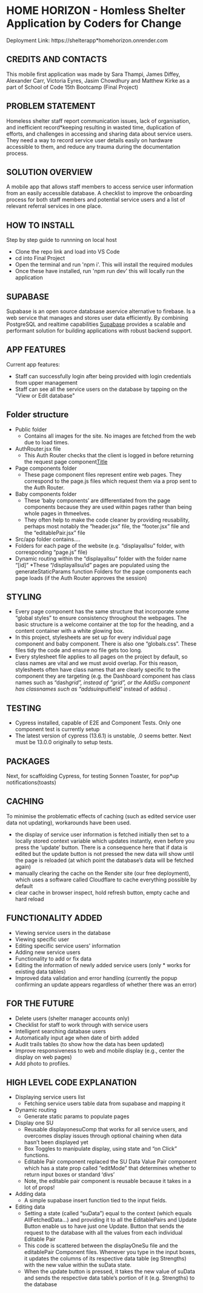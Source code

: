 # HOME HORIZON - Homless Shelter Application by Coders for Change
Deployment Link: https://shelterapp*homehorizon.onrender.com

## CREDITS AND CONTACTS
This mobile first application was made by Sara Thampi, James Diffey, Alexander Carr, Victoria Eyres, Jasim Chowdhury and Matthew Kirke as a part of School of Code 15th Bootcamp (Final Project)

## PROBLEM STATEMENT
Homeless shelter staff report communication issues, lack of organisation, and inefficient record*keeping resulting in wasted time, duplication of efforts, and challenges in accessing and sharing data about service users. They need a way to record service user details easily on hardware  accessible to them, and reduce any trauma during the documentation process.

## SOLUTION OVERVIEW
A mobile app that allows staff members to access service user information from an easily accessible database. A checklist to improve the onboarding process for both staff members and potential service users and a list of relevant  referral services in one place.

## HOW TO INSTALL 
Step by step guide to runnning on local host
* Clone the repo link and load into VS Code 
* cd into Final Project 
* Open the terminal and run 'npm i'. This will install the required modules
* Once these have installed, run 'npm run dev' this will locally run the application

## SUPABASE 
Supabase is an open source databsase aservice alternative to firebase. Is a web service that manages and stores user data efficiently. By combining PostgreSQL and realtime capabilities [Supabase](https://supabase.io/) provides a scalable and performant solution for building applications with robust backend support.

## APP FEATURES
Current app features:
* Staff can successfully login after being provided with login credentials from upper management
* Staff can see all the service users on the database by tapping on the "View or Edit database"

## Folder structure
* Public folder
  * Contains all images for the site. No images are fetched from the web due to load times.
* AuthRouter.jsx file
  * This Auth Router checks that the client is logged in before returning the request page component[Title](https://ca.slack*edge.com/T6L933W4X*U05NQKY5NP5*g406ffaf1f78*512)
* Page components folder
  * These page component files represent entire web pages. They correspond to the page.js files which request them via a prop sent to the Auth Router. 
* Baby components folder
  * These ‘baby components’ are differentiated from the page components because they are used within pages rather than being whole pages in thmeelves.
  * They often help to make the code cleaner by providing reusability, perhaps most notably the “header.jsx” file, the “footer.jsx” file and the “editablePair.jsx” file
 * Src/app folder contains….
  *  Folders for each page of the website (e.g. “displayallsu” folder, with corresponding “page.js” file)
  * Dynamic routing within the “displayallsu” folder with the folder name “[id]”
  *These “/displayallsu/id” pages are populated using the generateStaticParams function
Folders for the page components each page loads (if the Auth Router approves the session)

## STYLING
* Every page component has the same structure that incorporate some “global styles” to ensure consistency throughout the webpages. The basic structure is a welcome container at the top for the heading, and a content container with a white glowing box.
* In this project, stylesheets are set up for every individual page component and baby component. There is also one “globals.css”. These files tidy the code and ensure no file gets too long.
* Every stylesheet file applies to all pages on the project by default, so class names are vital and we must avoid overlap. For this reason, stylesheets often have class names that are clearly specific to the component they are targeting (e.g. the Dashboard component has class names such as “dash*grid”, instead of “grid”, or the AddSu component has classnames such as “addsu*inputfield” instead of addsu) .

## TESTING
* Cypress installed, capable of E2E and Component Tests.
Only one component test is currently setup
* The latest version of cypress (13.6.1) is unstable, .0 seems better. Next must be 13.0.0 originally to setup tests.

## PACKAGES
Next, for scaffolding
Cypress, for testing
Sonnen Toaster, for pop*up notifications(toasts)

## CACHING
To minimise the problematic effects of caching (such as edited service user data not updating), workarounds have been used.
*  the display of service user information is fetched initially then set to a locally stored context variable which updates instantly, even before you press the ‘update’ button. There is a consequence here that if data is edited but the update button is not pressed the new data will show until the page is reloaded (at which point the database’s data will be fetched again)
*  manually clearing the cache on the Render site (our free deployment), which uses a software called Cloudflare to cache everything possible by default 
*  clear cache in browser inspect, hold refresh button, empty cache and hard reload

## FUNCTIONALITY ADDED
* Viewing service users in the database
* Viewing specific user
* Editing specific service users' information
* Adding new service users
* Functionality to add or fix data
* Editing the information of newly added service users (only * works for existing data tables)
* Improved data validation and error handling (currently the popup confirming an update appears regardless of whether there was an error)

## FOR THE FUTURE
* Delete users (shelter manager accounts only)
* Checklist for staff to work through with service users
* Intelligent searching database users
* Automatically input age when date of birth added
* Audit trails tables (to show how the data has been updated)
* Improve responsiveness to web and mobile display (e.g., center the display on web pages)
* Add photo to profiles.

## HIGH LEVEL CODE EXPLANATION
* Displaying service users list
  * Fetching service users table data from supabase and mapping it
* Dynamic routing
  * Generate static params to populate pages
* Display one SU
  * Reusable displayonesuComp that works for all service users, and overcomes display issues through optional chaining when data hasn’t been displayed yet
  * Box Toggles to manipulate display, using state and “on Click” functions.
  * Editable Pair component replaced the SU Data Value Pair component which has a state prop called “editMode” that determines whether to return input boxes or standard ‘divs’
  * Note, the editable pair component is reusable because it takes in a lot of props! 
* Adding data
  * A simple supabase insert function tied to the input fields. 
* Editing data
  * Setting a state (called “suData”) equal to the context (which equals AllFetchedData…) and providing it to all the EditablePairs and Update Button enable us to have just one Update. Button that sends the request to the database with all the values from each individual Editable Pair
  * This code is scattered between the displayOneSu file and the editablePair Component files.
Whenever you type in the input boxes, it updates the columns of its respective data table (eg Strengths) with the new value within the suData state.
  * When the update button is pressed, it takes the new value of suData and sends the respective data table’s portion of it (e.g. Strengths) to the database


